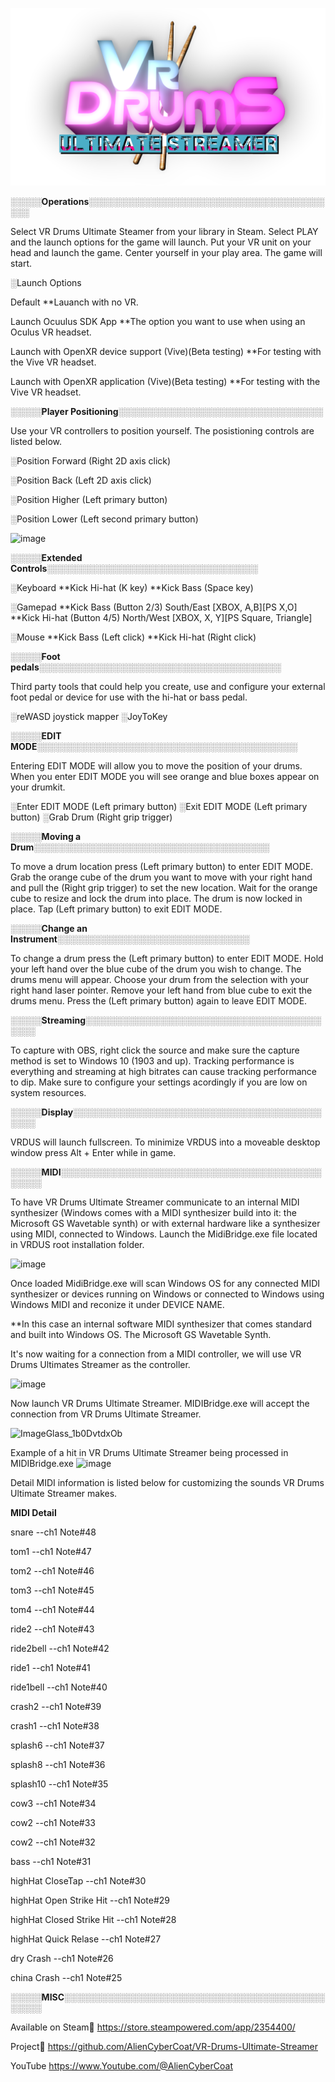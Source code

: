 ![alt text](VRDUS_logo.png)




░░░░░**Operations**░░░░░░░░░░░░░░░░░░░░░░░░░░░░░░░░░░░░░░░░░

Select VR Drums Ultimate Steamer from your library in
Steam. Select PLAY and the launch options for the game
will launch. Put your VR unit on your head and launch 
the game. Center yourself in your play area. The game 
will start.

░Launch Options

Default 
**Lauanch with no VR.

Launch Ocuulus SDK App 
**The option you want to use when using an Oculus VR
headset.

Launch with OpenXR device support (Vive)(Beta testing)
**For testing with the Vive VR headset.

Launch with OpenXR application (Vive)(Beta testing)
**For testing with the Vive VR headset.


░░░░░**Player Positioning**░░░░░░░░░░░░░░░░░░░░░░░░░░░░░░░░░

Use your VR controllers to position yourself. The 
posistioning controls are listed below.

░Position Forward (Right 2D axis click)

░Position Back (Left 2D axis click)

░Position Higher (Left primary button)

░Position Lower (Left second primary button)

![image](https://github.com/AlienCyberCoat/VR-Drums-Ultimate-Streamer/assets/77039180/d94e33fd-3b61-4a0b-8342-fca2617a5844)



░░░░░**Extended Controls**░░░░░░░░░░░░░░░░░░░░░░░░░░░░░░░░░░


░Keyboard
**Kick Hi-hat (K key)
**Kick Bass (Space key)

░Gamepad
**Kick Bass (Button 2/3) South/East [XBOX, A,B][PS X,O]
**Kick Hi-hat (Button 4/5) North/West [XBOX, X, Y][PS
Square, Triangle]

░Mouse
**Kick Bass (Left click)
**Kick Hi-hat (Right click)


░░░░░**Foot pedals**░░░░░░░░░░░░░░░░░░░░░░░░░░░░░░░░░░░░░░░

Third party tools that could help you create, use and
configure your external foot pedal or device for use
with the hi-hat or bass pedal.

░reWASD joystick mapper
░JoyToKey


░░░░░**EDIT MODE**░░░░░░░░░░░░░░░░░░░░░░░░░░░░░░░░░░░░░░░░░░

Entering EDIT MODE will allow you to move the position
of your drums. When you enter EDIT MODE you will see
orange and blue boxes appear on your drumkit.

░Enter EDIT MODE (Left primary button)
░Exit EDIT MODE (Left primary button)
░Grab Drum (Right grip trigger)


░░░░░**Moving a Drum**░░░░░░░░░░░░░░░░░░░░░░░░░░░░░░░░░░░░░░

To move a drum location press (Left primary button) to
enter EDIT MODE. Grab the orange cube of the drum you
want to move with your right hand and pull the (Right
grip trigger) to set the new location. Wait for the
orange cube to resize and lock the drum into place. The
drum is now locked in place. Tap (Left primary button)
to exit EDIT MODE.


░░░░░**Change an Instrument**░░░░░░░░░░░░░░░░░░░░░░░░░░░░░░░

To change a drum press the (Left primary button) to enter
EDIT MODE. Hold your left hand over the blue cube of the
drum you wish to change. The drums menu will appear.
Choose your drum from the selection with your right hand
laser pointer. Remove your left hand from blue cube to
exit the drums menu. Press the (Left primary button)
again to leave EDIT MODE.


░░░░░**Streaming**░░░░░░░░░░░░░░░░░░░░░░░░░░░░░░░░░░░░░░░░░░

To capture with OBS, right click the source and make
sure the capture method is set to Windows 10 (1903 and
up). Tracking performance is everything and streaming
at high bitrates can cause tracking performance to dip.
Make sure to configure your settings acordingly if you 
are low on system resources.


░░░░░**Display**░░░░░░░░░░░░░░░░░░░░░░░░░░░░░░░░░░░░░░░░░░░░

VRDUS will launch fullscreen. To minimize VRDUS into a
moveable desktop window press Alt + Enter while in game.


░░░░░**MIDI**░░░░░░░░░░░░░░░░░░░░░░░░░░░░░░░░░░░░░░░░░░░░░░░

To have VR Drums Ultimate Streamer communicate to an internal MIDI synthesizer (Windows comes with a MIDI synthesizer build into it: the Microsoft GS Wavetable synth) or with external hardware like a synthesizer using MIDI, connected to Windows. Launch the MidiBridge.exe file located in VRDUS root installation folder.

![image](https://github.com/AlienCyberCoat/VR-Drums-Ultimate-Streamer/assets/77039180/159b793f-310e-474b-9e2b-6b7eeaf0c688)

Once loaded MidiBridge.exe will scan Windows OS for any connected MIDI synthesizer or devices running on Windows or connected to Windows using Windows MIDI and reconize it under DEVICE NAME.

**In this case an internal software MIDI synthesizer that comes standard and built into Windows OS. The Microsoft GS Wavetable Synth.

It's now waiting for a connection from a MIDI controller, we will use VR Drums Ultimates Streamer as the controller.

![image](https://github.com/AlienCyberCoat/VR-Drums-Ultimate-Streamer/assets/77039180/9d7eee8b-b7f4-418c-82e5-54226ce6b268)

Now launch VR Drums Ultimate Streamer. MIDIBridge.exe will accept the connection from VR Drums Ultimate Streamer.

![ImageGlass_1b0DvtdxOb](https://github.com/AlienCyberCoat/VR-Drums-Ultimate-Streamer/assets/77039180/66564b6c-84a0-4f84-ac20-efe4b554490e)

Example of a hit in VR Drums Ultimate Streamer being processed in MIDIBridge.exe
![image](https://github.com/AlienCyberCoat/VR-Drums-Ultimate-Streamer/assets/77039180/8e7f678e-4cb9-4cd4-bf2a-f5ffe54c28e3)


Detail MIDI information is listed below for customizing the sounds VR Drums Ultimate Streamer makes.

**MIDI Detail**

snare --ch1 Note#48

tom1 --ch1 Note#47

tom2 --ch1 Note#46

tom3 --ch1 Note#45

tom4 --ch1 Note#44

ride2 --ch1 Note#43

ride2bell --ch1 Note#42

ride1 --ch1 Note#41

ride1bell --ch1 Note#40


crash2 --ch1 Note#39

crash1 --ch1 Note#38


splash6 --ch1 Note#37

splash8 --ch1 Note#36

splash10 --ch1 Note#35



cow3 --ch1 Note#34

cow2 --ch1 Note#33

cow2 --ch1 Note#32


bass --ch1 Note#31


highHat CloseTap --ch1 Note#30

highHat Open Strike Hit --ch1 Note#29

highHat Closed Strike Hit --ch1 Note#28

highHat Quick Relase --ch1 Note#27


dry Crash --ch1 Note#26


china Crash --ch1 Note#25


░░░░░**MISC**░░░░░░░░░░░░░░░░░░░░░░░░░░░░░░░░░░░░░░░░░░░░░░░

Available on Steam💾
https://store.steampowered.com/app/2354400/

Project💾
https://github.com/AlienCyberCoat/VR-Drums-Ultimate-Streamer

YouTube
https://www.Youtube.com/@AlienCyberCoat

